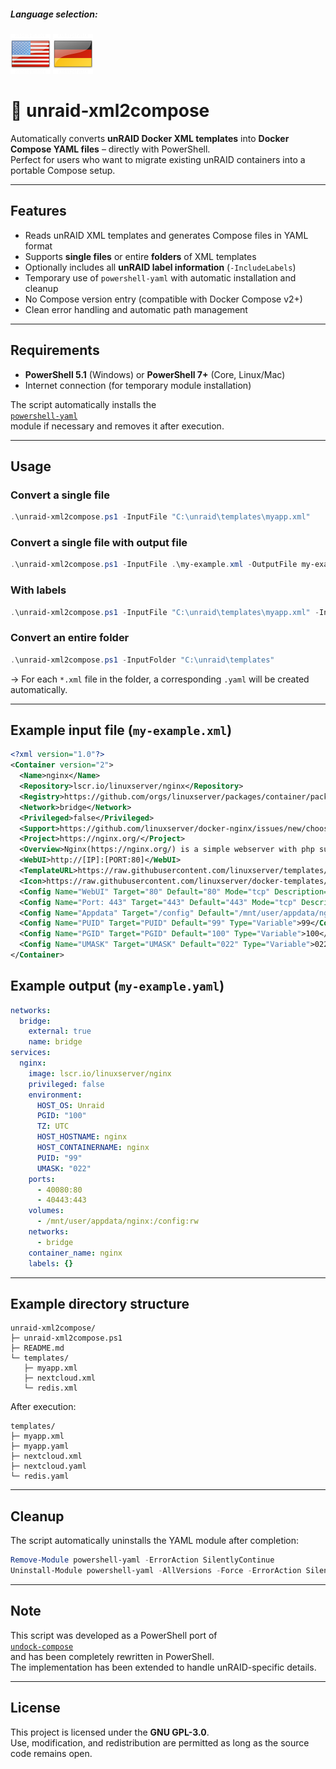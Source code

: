 ##### Language selection:
 [![English](/assets/img/flag_usa.png)](README.md) [![German](/assets/img/flag_germany.png)](README_de.md)
# 🐋 unraid-xml2compose

Automatically converts **unRAID Docker XML templates** into **Docker Compose YAML files** – directly with PowerShell.  
Perfect for users who want to migrate existing unRAID containers into a portable Compose setup.

---

## Features

- Reads unRAID XML templates and generates Compose files in YAML format  
- Supports **single files** or entire **folders** of XML templates  
- Optionally includes all **unRAID label information** (`-IncludeLabels`)  
- Temporary use of `powershell-yaml` with automatic installation and cleanup  
- No Compose version entry (compatible with Docker Compose v2+)  
- Clean error handling and automatic path management  

---

## Requirements

- **PowerShell 5.1** (Windows) or **PowerShell 7+** (Core, Linux/Mac)  
- Internet connection (for temporary module installation)

The script automatically installs the  
[`powershell-yaml`](https://www.powershellgallery.com/packages/powershell-yaml)  
module if necessary and removes it after execution.

---

## Usage

### Convert a single file
```powershell
.\unraid-xml2compose.ps1 -InputFile "C:\unraid\templates\myapp.xml"
```

### Convert a single file with output file
```powershell
.\unraid-xml2compose.ps1 -InputFile .\my-example.xml -OutputFile my-example.yaml
```

### With labels
```powershell
.\unraid-xml2compose.ps1 -InputFile "C:\unraid\templates\myapp.xml" -IncludeLabels $true
```

### Convert an entire folder
```powershell
.\unraid-xml2compose.ps1 -InputFolder "C:\unraid\templates"
```

→ For each `*.xml` file in the folder, a corresponding `.yaml` will be created automatically.

---

## Example input file (`my-example.xml`)

```xml
<?xml version="1.0"?>
<Container version="2">
  <Name>nginx</Name>
  <Repository>lscr.io/linuxserver/nginx</Repository>
  <Registry>https://github.com/orgs/linuxserver/packages/container/package/nginx</Registry>
  <Network>bridge</Network>
  <Privileged>false</Privileged>
  <Support>https://github.com/linuxserver/docker-nginx/issues/new/choose</Support>
  <Project>https://nginx.org/</Project>
  <Overview>Nginx(https://nginx.org/) is a simple webserver with php support. The config files reside in `/config` for easy user customization.</Overview>
  <WebUI>http://[IP]:[PORT:80]</WebUI>
  <TemplateURL>https://raw.githubusercontent.com/linuxserver/templates/main/unraid/nginx.xml</TemplateURL>
  <Icon>https://raw.githubusercontent.com/linuxserver/docker-templates/master/linuxserver.io/img/nginx-logo.png</Icon>
  <Config Name="WebUI" Target="80" Default="80" Mode="tcp" Description="http" Type="Port">40080</Config>
  <Config Name="Port: 443" Target="443" Default="443" Mode="tcp" Description="https" Type="Port">40443</Config>
  <Config Name="Appdata" Target="/config" Default="/mnt/user/appdata/nginx" Mode="rw" Description="Persistent config files" Type="Path">/mnt/user/appdata/nginx</Config>
  <Config Name="PUID" Target="PUID" Default="99" Type="Variable">99</Config>
  <Config Name="PGID" Target="PGID" Default="100" Type="Variable">100</Config>
  <Config Name="UMASK" Target="UMASK" Default="022" Type="Variable">022</Config>
</Container>
```

## Example output (`my-example.yaml`)

```yaml
networks:
  bridge:
    external: true
    name: bridge
services:
  nginx:
    image: lscr.io/linuxserver/nginx
    privileged: false
    environment:
      HOST_OS: Unraid
      PGID: "100"
      TZ: UTC
      HOST_HOSTNAME: nginx
      HOST_CONTAINERNAME: nginx
      PUID: "99"
      UMASK: "022"
    ports:
      - 40080:80
      - 40443:443
    volumes:
      - /mnt/user/appdata/nginx:/config:rw
    networks:
      - bridge
    container_name: nginx
    labels: {}
```

---

## Example directory structure

```
unraid-xml2compose/
├─ unraid-xml2compose.ps1
├─ README.md
└─ templates/
   ├─ myapp.xml
   ├─ nextcloud.xml
   └─ redis.xml
```

After execution:
```
templates/
├─ myapp.xml
├─ myapp.yaml
├─ nextcloud.xml
├─ nextcloud.yaml
└─ redis.yaml
```

---

## Cleanup

The script automatically uninstalls the YAML module after completion:
```powershell
Remove-Module powershell-yaml -ErrorAction SilentlyContinue
Uninstall-Module powershell-yaml -AllVersions -Force -ErrorAction SilentlyContinue
```

---

## Note

This script was developed as a PowerShell port of  
[`undock-compose`](https://github.com/arifer612/undock-compose)  
and has been completely rewritten in PowerShell.  
The implementation has been extended to handle unRAID-specific details.

---

## License

This project is licensed under the **GNU GPL-3.0**.  
Use, modification, and redistribution are permitted as long as the source code remains open.
